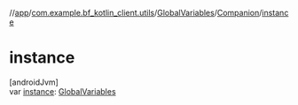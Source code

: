 //[app](../../../../index.md)/[com.example.bf_kotlin_client.utils](../../index.md)/[GlobalVariables](../index.md)/[Companion](index.md)/[instance](instance.md)

# instance

[androidJvm]\
var [instance](instance.md): [GlobalVariables](../index.md)

